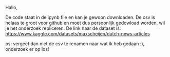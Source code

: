 Hallo,

De code staat in de ipynb file en kan je gewoon downloaden. De csv is helaas te groot voor github en moet dus persoonlijk gedowload worden,
wil je het onderzoek repliceren. De link naar de dataset is: https://www.kaggle.com/datasets/maxscheijen/dutch-news-articles

ps: vergeet dan niet de csv te renamen naar wat ik heb gedaan :), onderzoek er op los!

